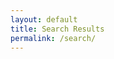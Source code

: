 ```yaml
---
layout: default
title: Search Results
permalink: /search/
---
```


<div class="row">
  <div class="col">
    <div id="results"></div>
  </div>
</div>
